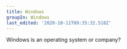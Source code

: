 ```yaml
---
title: Windows
groupIn: Windows
last_edited: '2020-10-11T09:35:32.518Z'
---
```

Windows is an operating system or company?